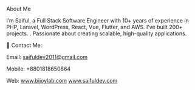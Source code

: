 About Me

I’m Saiful, a Full Stack Software Engineer with 10+ years of experience in PHP, Laravel, WordPress, React, Vue, Flutter, and AWS. I’ve built 200+ projects.
. Passionate about creating scalable, high-quality applications.

📩 Contact Me:

Email: saifuldev2011@gmail.com

Mobile: +8801818650864

Web: www.bijoylab.com
www.saifuldev.com

